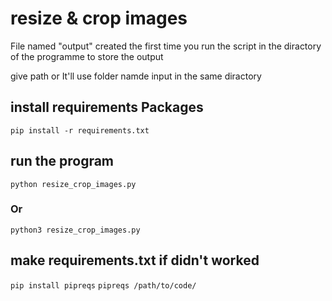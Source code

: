 # resize & crop images

File named "output" created the first time you run the script in the diractory of the programme to store the output 

give path or It'll use folder namde input in the same diractory

## install requirements Packages

`pip install -r requirements.txt`

## run the program

`python resize_crop_images.py`
### Or
`python3 resize_crop_images.py`

## make requirements.txt if didn't worked
`pip install pipreqs`
`pipreqs /path/to/code/`

